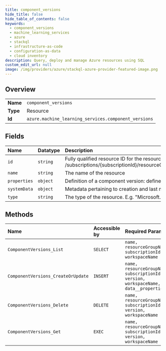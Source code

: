 ```yaml
---
title: component_versions
hide_title: false
hide_table_of_contents: false
keywords:
  - component_versions
  - machine_learning_services
  - azure    
  - stackql
  - infrastructure-as-code
  - configuration-as-data
  - cloud inventory
description: Query, deploy and manage Azure resources using SQL
custom_edit_url: null
image: /img/providers/azure/stackql-azure-provider-featured-image.png
---
```

  
    

## Overview
<table><tbody>
<tr><td><b>Name</b></td><td><code>component_versions</code></td></tr>
<tr><td><b>Type</b></td><td>Resource</td></tr>
<tr><td><b>Id</b></td><td><code>azure.machine_learning_services.component_versions</code></td></tr>
</tbody></table>

## Fields
| Name | Datatype | Description |
|:-----|:---------|:------------|
| `id` | `string` | Fully qualified resource ID for the resource. Ex - /subscriptions/{subscriptionId}/resourceGroups/{resourceGroupName}/providers/{resourceProviderNamespace}/{resourceType}/{resourceName} |
| `name` | `string` | The name of the resource |
| `properties` | `object` | Definition of a component version: defines resources that span component types. |
| `systemData` | `object` | Metadata pertaining to creation and last modification of the resource. |
| `type` | `string` | The type of the resource. E.g. "Microsoft.Compute/virtualMachines" or "Microsoft.Storage/storageAccounts" |
## Methods
| Name | Accessible by | Required Params |
|:-----|:--------------|:----------------|
| `ComponentVersions_List` | `SELECT` | `name, resourceGroupName, subscriptionId, workspaceName` |
| `ComponentVersions_CreateOrUpdate` | `INSERT` | `name, resourceGroupName, subscriptionId, version, workspaceName, data__properties` |
| `ComponentVersions_Delete` | `DELETE` | `name, resourceGroupName, subscriptionId, version, workspaceName` |
| `ComponentVersions_Get` | `EXEC` | `name, resourceGroupName, subscriptionId, version, workspaceName` |
